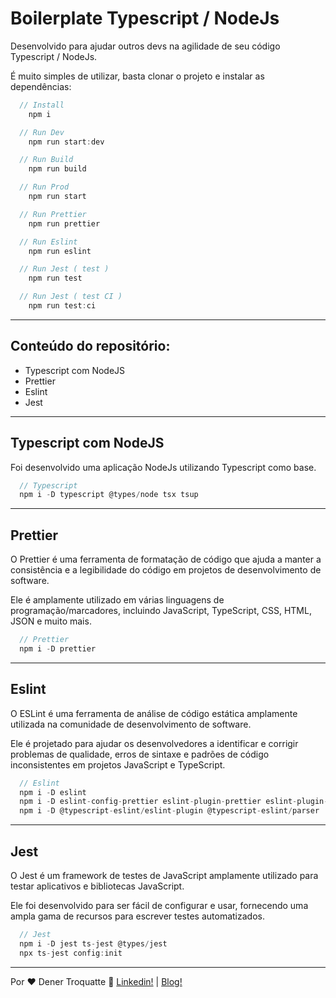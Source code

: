 <h1>
  Boilerplate Typescript / NodeJs
</h1>
<p>Desenvolvido para ajudar outros devs na agilidade de seu código Typescript / NodeJs.</p>
<p>É muito simples de utilizar, basta clonar o projeto e instalar as dependências:</p>

```javascript
  // Install
    npm i

  // Run Dev
    npm run start:dev

  // Run Build
    npm run build

  // Run Prod
    npm run start

  // Run Prettier
    npm run prettier

  // Run Eslint
    npm run eslint

  // Run Jest ( test )
    npm run test

  // Run Jest ( test CI )
    npm run test:ci
```

---

<h2>
  Conteúdo do repositório:
</h2>
<ul>
  <li>Typescript com NodeJS</li>
  <li>Prettier</li>
  <li>Eslint</li>
  <li>Jest</li>
</ul>

---

<h2>
  Typescript com NodeJS
</h2>
<p>Foi desenvolvido uma aplicação NodeJs utilizando Typescript como base.</p>

```javascript
  // Typescript
  npm i -D typescript @types/node tsx tsup
```

---

<h2>
  Prettier
</h2>
<p>
  O Prettier é uma ferramenta de formatação de código que ajuda a manter a consistência e a legibilidade do código em projetos de desenvolvimento de software. 
</p>

<p>
  Ele é amplamente utilizado em várias linguagens de programação/marcadores, incluindo JavaScript, TypeScript, CSS, HTML, JSON e muito mais.
</p>

```javascript
  // Prettier
  npm i -D prettier
```

---

<h2>
  Eslint
</h2>
<p>
O ESLint é uma ferramenta de análise de código estática amplamente utilizada na comunidade de desenvolvimento de software. 
</p>

<p>
Ele é projetado para ajudar os desenvolvedores a identificar e corrigir problemas de qualidade, erros de sintaxe e padrões de código inconsistentes em projetos JavaScript e TypeScript.
</p>

```javascript
  // Eslint
  npm i -D eslint
  npm i -D eslint-config-prettier eslint-plugin-prettier eslint-plugin-import
  npm i -D @typescript-eslint/eslint-plugin @typescript-eslint/parser
```

---

<h2>
  Jest
</h2>
<p>
O Jest é um framework de testes de JavaScript amplamente utilizado para testar aplicativos e bibliotecas JavaScript. 
</p>

<p>
Ele foi desenvolvido para ser fácil de configurar e usar, fornecendo uma ampla gama de recursos para escrever testes automatizados.
</p>

```javascript
  // Jest
  npm i -D jest ts-jest @types/jest
  npx ts-jest config:init
```

---

Por ♥ Dener Troquatte :wave: [Linkedin!](https://www.linkedin.com/in/dener-s%C3%A3o-pedro-troquatte-ababa079/) | [Blog!](https://vidafullstack.com.br/)
